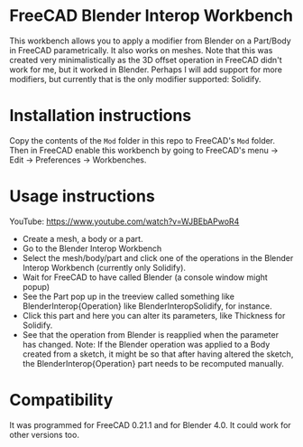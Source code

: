 # FreeCAD Blender Interop Workbench

This workbench allows you to apply a modifier from Blender on a Part/Body in FreeCAD parametrically. It also works on meshes.
Note that this was created very minimalistically as the 3D offset operation in FreeCAD didn't work for me, but it worked in Blender.
Perhaps I will add support for more modifiers, but currently that is the only modifier supported: Solidify.

# Installation instructions
Copy the contents of the `Mod` folder in this repo to FreeCAD's `Mod` folder.
Then in FreeCAD enable this workbench by going to FreeCAD's menu -> Edit -> Preferences -> Workbenches.

# Usage instructions

YouTube: https://www.youtube.com/watch?v=WJBEbAPwoR4

- Create a mesh, a body or a part.
- Go to the Blender Interop Workbench
- Select the mesh/body/part and click one of the operations in the Blender Interop Workbench (currently only Solidify).
- Wait for FreeCAD to have called Blender (a console window might popup)
- See the Part pop up in the treeview called something like BlenderInterop{Operation} like BlenderInteropSolidify, for instance.
- Click this part and here you can alter its parameters, like Thickness for Solidify.
- See that the operation from Blender is reapplied when the parameter has changed. 
Note: If the Blender operation was applied to a Body created from a sketch, it might be so that after having altered the sketch, the BlenderInterop{Operation} part needs to be recomputed manually.

# Compatibility
It was programmed for FreeCAD 0.21.1 and for Blender 4.0. It could work for other versions too.
